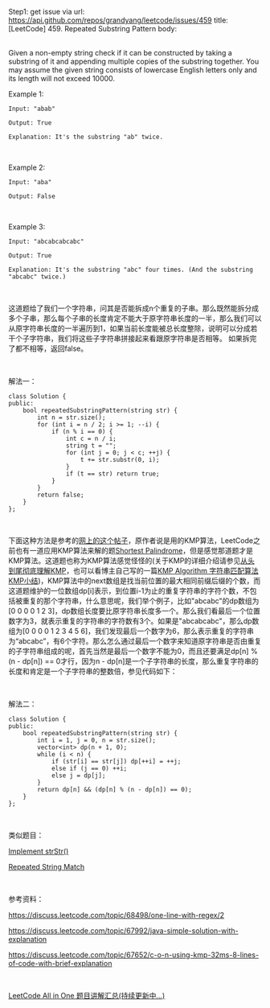 Step1: get issue via url: https://api.github.com/repos/grandyang/leetcode/issues/459 
 title:[LeetCode] 459. Repeated Substring Pattern 
 body:  
  

Given a non-empty string check if it can be constructed by taking a substring of it and appending multiple copies of the substring together. You may assume the given string consists of lowercase English letters only and its length will not exceed 10000.

Example 1:
    
    
    Input: "abab"
    
    Output: True
    
    Explanation: It's the substring "ab" twice.
    

 

Example 2:
    
    
    Input: "aba"
    
    Output: False
    

 

Example 3:
    
    
    Input: "abcabcabcabc"
    
    Output: True
    
    Explanation: It's the substring "abc" four times. (And the substring "abcabc" twice.)
    

 

这道题给了我们一个字符串，问其是否能拆成n个重复的子串。那么既然能拆分成多个子串，那么每个子串的长度肯定不能大于原字符串长度的一半，那么我们可以从原字符串长度的一半遍历到1，如果当前长度能被总长度整除，说明可以分成若干个子字符串，我们将这些子字符串拼接起来看跟原字符串是否相等。 如果拆完了都不相等，返回false。

 

解法一：
    
    
    class Solution {
    public:
        bool repeatedSubstringPattern(string str) {
            int n = str.size();
            for (int i = n / 2; i >= 1; --i) {
                if (n % i == 0) {
                    int c = n / i;
                    string t = "";
                    for (int j = 0; j < c; ++j) {
                        t += str.substr(0, i); 
                    }
                    if (t == str) return true;
                }
            }
            return false;
        }
    };

 

下面这种方法是参考的[网上的这个帖子](https://discuss.leetcode.com/topic/67652/c-o-n-using-kmp-32ms-8-lines-of-code-with-brief-explanation)，原作者说是用的KMP算法，LeetCode之前也有一道应用KMP算法来解的题[Shortest Palindrome](http://www.cnblogs.com/grandyang/p/4523624.html)，但是感觉那道题才是KMP算法。这道题也称为KMP算法感觉怪怪的(关于KMP的详细介绍请参见[从头到尾彻底理解KMP](http://blog.csdn.net/v_july_v/article/details/7041827)，也可以看博主自己写的一篇[KMP Algorithm 字符串匹配算法KMP小结](http://www.cnblogs.com/grandyang/p/6992403.html "发布于2017-06-12 13:08"))，KMP算法中的next数组是找当前位置的最大相同前缀后缀的个数，而这道题维护的一位数组dp[i]表示，到位置i-1为止的重复字符串的字符个数，不包括被重复的那个字符串，什么意思呢，我们举个例子，比如"abcabc"的dp数组为[0 0 0 0 1 2 3]，dp数组长度要比原字符串长度多一个。那么我们看最后一个位置数字为3，就表示重复的字符串的字符数有3个。如果是"abcabcabc"，那么dp数组为[0 0 0 0 1 2 3 4 5 6]，我们发现最后一个数字为6，那么表示重复的字符串为“abcabc”，有6个字符。那么怎么通过最后一个数字来知道原字符串是否由重复的子字符串组成的呢，首先当然是最后一个数字不能为0，而且还要满足dp[n] % (n - dp[n]) == 0才行，因为n - dp[n]是一个子字符串的长度，那么重复字符串的长度和肯定是一个子字符串的整数倍，参见代码如下：

 

解法二：
    
    
    class Solution {
    public:
        bool repeatedSubstringPattern(string str) {
            int i = 1, j = 0, n = str.size();
            vector<int> dp(n + 1, 0);
            while (i < n) {
                if (str[i] == str[j]) dp[++i] = ++j;
                else if (j == 0) ++i;
                else j = dp[j];
            }
            return dp[n] && (dp[n] % (n - dp[n]) == 0);
        }
    };

 

类似题目：

[Implement strStr()](http://www.cnblogs.com/grandyang/p/4606696.html)

[Repeated String Match](http://www.cnblogs.com/grandyang/p/7631434.html)

 

参考资料：

<https://discuss.leetcode.com/topic/68498/one-line-with-regex/2>

<https://discuss.leetcode.com/topic/67992/java-simple-solution-with-explanation>

<https://discuss.leetcode.com/topic/67652/c-o-n-using-kmp-32ms-8-lines-of-code-with-brief-explanation>

 

[LeetCode All in One 题目讲解汇总(持续更新中...)](http://www.cnblogs.com/grandyang/p/4606334.html)
